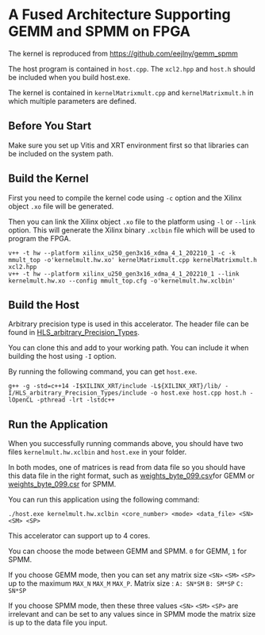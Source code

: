# A Fused Architecture Supporting GEMM and SPMM on FPGA

The kernel is reproduced from https://github.com/eejlny/gemm_spmm

The host program is contained in `host.cpp`. The `xcl2.hpp` and `host.h` should be included when you build host.exe.

The kernel is contained in `kernelMatrixmult.cpp` and `kernelMatrixmult.h` in which multiple parameters are defined.

## Before You Start

Make sure you set up Vitis and XRT environment first so that libraries can be included on the system path.

## Build the Kernel

First you need to compile the kernel code using `-c` option and the Xilinx object `.xo` file will be generated.

Then you can link the Xilinx object `.xo` file to the platform using `-l` or `--link` option.
This will generate the Xilinx binary `.xclbin` file which will be used to program the FPGA.

```
v++ -t hw --platform xilinx_u250_gen3x16_xdma_4_1_202210_1 -c -k mmult_top -o'kernelmult.hw.xo' kernelMatrixmult.cpp kernelMatrixmult.h xcl2.hpp
v++ -t hw --platform xilinx_u250_gen3x16_xdma_4_1_202210_1 --link kernelmult.hw.xo --config mmult_top.cfg -o'kernelmult.hw.xclbin'
```

## Build the Host

Arbitrary precision type is used in this accelerator. The header file can be found in [HLS_arbitrary_Precision_Types](https://github.com/Xilinx/HLS_arbitrary_Precision_Types).

You can clone this and add to your working path. You can include it when building the host using `-I` option.

By running the following command, you can get `host.exe`.

```
g++ -g -std=c++14 -I$XILINX_XRT/include -L${XILINX_XRT}/lib/ -I/HLS_arbitrary_Precision_Types/include -o host.exe host.cpp host.h -lOpenCL -pthread -lrt -lstdc++
```

## Run the Application

When you successfully running commands above, you should have two files `kernelmult.hw.xclbin` and `host.exe` in your folder.

In both modes, one of matrices is read from data file so you should have this data file in the right format, such as [weights_byte_099.csv](https://github.com/RhysHuo/Fused_Multicores/blob/main/gemm_weights_byte_099.csv)for GEMM or [weights_byte_099.csr](https://github.com/RhysHuo/Fused_Multicores/blob/main/spmm_weights_byte_099.csr) for SPMM.

You can run this application using the following command:

```
./host.exe kernelmult.hw.xclbin <core_number> <mode> <data_file> <SN> <SM> <SP>
```
This accelerator can support up to 4 cores.

You can choose the mode between GEMM and SPMM. `0` for GEMM, `1` for SPMM.

If you choose GEMM mode, then you can set any matrix size `<SN>` `<SM>` `<SP>` up to the maximum `MAX_N`  `MAX_M`  `MAX_P`.
Matrix size : `A: SN*SM` `B: SM*SP` `C: SN*SP`

If you choose SPMM mode, then these three values `<SN>` `<SM>` `<SP>` are irrelevant and can be set to any values since in SPMM mode the matrix size is up to the data file you input.

